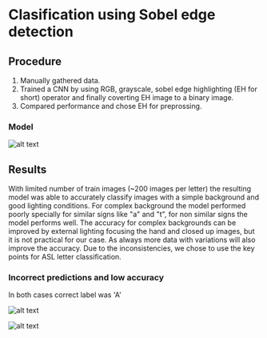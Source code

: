 # Clasification using Sobel edge detection

## Procedure
1) Manually gathered data. 
2) Trained a CNN by using RGB, grayscale, sobel edge highlighting (EH for short) operator and finally coverting EH image to a binary image.
3) Compared performance and chose EH for preprossing.

### Model
![alt text](https://github.com/FOSSLife-foundation/Sign-language-interpreter/blob/main/normal_image_classifier/training_and_testing/edge_letter_classification/images/model.jpg)

## Results

With limited number of train images (~200 images per letter) the resulting model was able to accurately classify images with a simple background and good lighting conditions. For complex background the model performed poorly specially for similar signs like "a" and "t", for non similar signs the model performs well. The accuracy for complex backgrounds can be improved by external lighting focusing the hand and closed up images, but it is not practical for our case. As always more data with variations will also improve the accuracy. Due to the inconsistencies, we chose to use the key points for ASL letter classification. 

### Incorrect predictions and low accuracy
In both cases correct label was 'A'

![alt text](https://github.com/FOSSLife-foundation/Sign-language-interpreter/blob/main/normal_image_classifier/training_and_testing/edge_letter_classification/images/False_test/A_as_T.jpg)

![alt text](https://github.com/FOSSLife-foundation/Sign-language-interpreter/blob/main/normal_image_classifier/training_and_testing/edge_letter_classification/images/False_test/A_low_acc.jpg)

